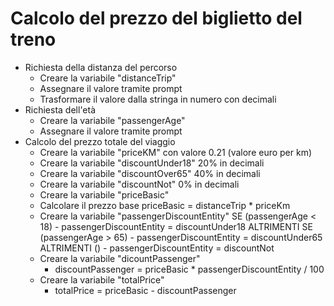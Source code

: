 # Calcolo del prezzo del biglietto del treno

- Richiesta della distanza del percorso
    - Creare la variabile "distanceTrip"
    - Assegnare il valore tramite prompt
    - Trasformare il valore dalla stringa in numero con decimali
- Richiesta dell'età 
    - Creare la variabile "passengerAge" 
    - Assegnare il valore tramite prompt
- Calcolo del prezzo totale del viaggio
    - Creare la variabile "priceKM" con valore 0.21 (valore euro per km)
    - Creare la variabile "discountUnder18" 20% in decimali
    - Creare la variabile "discountOver65" 40% in decimali
    - Creare la variabile "discountNot" 0% in decimali
    - Creare la variabile "priceBasic"
    - Calcolare il prezzo base 
        priceBasic = distanceTrip * priceKm
    - Creare la variabile "passengerDiscountEntity"
        SE (passengerAge < 18) 
            - passengerDiscountEntity = discountUnder18
        ALTRIMENTI SE (passengerAge > 65) 
            - passengerDiscountEntity = discountUnder65
        ALTRIMENTI () 
            - passengerDiscountEntity = discountNot
    - Creare la variabile "dicountPassenger"
        - discountPassenger = priceBasic * passengerDiscountEntity / 100
    - Creare la variabile "totalPrice"
        - totalPrice = priceBasic - discountPassenger
